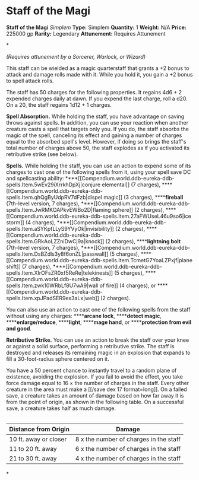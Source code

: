 # Staff of the Magi

**Staff of the Magi**
_Simplem_
**Type:** Simplem
**Quantity:** 1
**Weight:** N/A
**Price:** 225000 gp
**Rarity:** Legendary
**Attunement:** Requires Attunement

*<div class="item-attunement"><i>(Requires attunement by a Sorcerer, Warlock, or Wizard)</i><p>This staff can be wielded as a magic quarterstaff that grants a +2 bonus to attack and damage rolls made with it. While you hold it, you gain a +2 bonus to spell attack rolls.

The staff has 50 charges for the following properties. It regains 4d6 + 2 expended charges daily at dawn. If you expend the last charge, roll a d20. On a 20, the staff regains 1d12 + 1 charges.

**Spell Absorption.** While holding the staff, you have advantage on saving throws against spells. In addition, you can use your reaction when another creature casts a spell that targets only you. If you do, the staff absorbs the magic of the spell, canceling its effect and gaining a number of charges equal to the absorbed spell's level. However, if doing so brings the staff's total number of charges above 50, the staff explodes as if you activated its retributive strike (see below).

**Spells.** While holding the staff, you can use an action to expend some of its charges to cast one of the following spells from it, using your spell save DC and spellcasting ability: ****[[Compendium.world.ddb-eureka-ddb-spells.Item.5wEv29iXrrkhDpXj|conjure elemental]] (7 charges), ****[[Compendium.world.ddb-eureka-ddb-spells.Item.qhQgByUdpRV7dFzb|dispel magic]] (3 charges), ******fireball** (7th-level version, 7 charges), ****[[Compendium.world.ddb-eureka-ddb-spells.Item.JwRMKOAPkvEWBo2D|flaming sphere]] (2 charges), ****[[Compendium.world.ddb-eureka-ddb-spells.Item.27aFWUseL46u9so6|ice storm]] (4 charges), ****[[Compendium.world.ddb-eureka-ddb-spells.Item.aSYKpfLLyS9YVyOk|invisibility]] (2 charges), ****[[Compendium.world.ddb-eureka-ddb-spells.Item.GRkAoLZZniDwCj9a|knock]] (2 charges), ******lightning bolt** (7th-level version, 7 charges), ****[[Compendium.world.ddb-eureka-ddb-spells.Item.DsBZdls3y8f6onZL|passwall]] (5 charges), ****[[Compendium.world.ddb-eureka-ddb-spells.Item.TcmetG7YoaLZPxjf|plane shift]] (7 charges), ****[[Compendium.world.ddb-eureka-ddb-spells.Item.XIrOFsZR0xf5ReRe|telekinesis]] (5 charges), ****[[Compendium.world.ddb-eureka-ddb-spells.Item.zwk10WRbLf8U7wA9|wall of fire]] (4 charges), or ****[[Compendium.world.ddb-eureka-ddb-spells.Item.xpJPadSER9ex3aLx|web]] (2 charges).

You can also use an action to cast one of the following spells from the staff without using any charges: ******arcane lock**, ******detect magic**, ******enlarge/reduce**, ******light**, ******mage hand**, or ******protection from evil and good**.

**Retributive Strike.** You can use an action to break the staff over your knee or against a solid surface, performing a retributive strike. The staff is destroyed and releases its remaining magic in an explosion that expands to fill a 30-foot-radius sphere centered on it.

You have a 50 percent chance to instantly travel to a random plane of existence, avoiding the explosion. If you fail to avoid the effect, you take force damage equal to 16 × the number of charges in the staff. Every other creature in the area must make a [[/save dex 17 format=long]]. On a failed save, a creature takes an amount of damage based on how far away it is from the point of origin, as shown in the following table. On a successful save, a creature takes half as much damage.<br /><br /></p>
<table style="height:111px">
<thead>
<tr>
<th>Distance from Origin</th>
<th>Damage</th>
</tr>
</thead>
<tbody>
<tr>
<td>10 ft. away or closer</td>
<td>8 x the number of charges in the staff</td>
</tr>
<tr>
<td>11 to 20 ft. away</td>
<td>6 x the number of charges in the staff</td>
</tr>
<tr>
<td>21 to 30 ft. away</td>
<td>4 x the number of charges in the staff</td>
</tr>
</tbody>
</table>*